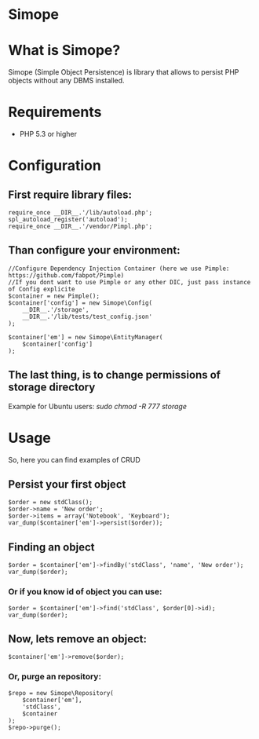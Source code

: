 Simope
======
# What is Simope?

Simope (Simple Object Persistence) is library that allows to persist PHP objects without any DBMS installed.

# Requirements
* PHP 5.3 or higher
 
 
# Configuration

## First require library files:

    require_once __DIR__.'/lib/autoload.php';
    spl_autoload_register('autoload');
    require_once __DIR__.'/vendor/Pimpl.php';


## Than configure your environment:

    //Configure Dependency Injection Container (here we use Pimple: https://github.com/fabpot/Pimple)
    //If you dont want to use Pimple or any other DIC, just pass instance of Config explicite
    $container = new Pimple();
    $container['config'] = new Simope\Config(
        __DIR__.'/storage',
        __DIR__.'/lib/tests/test_config.json'
    );

    $container['em'] = new Simope\EntityManager(
        $container['config']
    );


## The last thing, is to change permissions of **storage** directory 


Example for Ubuntu users: *sudo chmod -R 777 storage*



# Usage


So, here you can find examples of CRUD

## Persist your first object
    $order = new stdClass();
    $order->name = 'New order';
    $order->items = array('Notebook', 'Keyboard');
    var_dump($container['em']->persist($order));


## Finding an object

    $order = $container['em']->findBy('stdClass', 'name', 'New order');
    var_dump($order);


### Or if you know id of object you can use: 
    $order = $container['em']->find('stdClass', $order[0]->id);
    var_dump($order);
## Now, lets remove an object:
    $container['em']->remove($order);
### Or, purge an repository:
    $repo = new Simope\Repository(
        $container['em'],
        'stdClass',
        $container  
    );
    $repo->purge();
